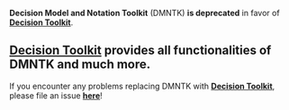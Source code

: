 **Decision Model and Notation Toolkit** (DMNTK) **is deprecated** in favor of **[Decision Toolkit](https://github.com/DecisionToolkit)**.

## **[Decision Toolkit](https://github.com/DecisionToolkit)** provides all functionalities of DMNTK and much more.

If you encounter any problems replacing DMNTK with **[Decision Toolkit](https://github.com/DecisionToolkit)**,
please file an issue **[here](https://github.com/DecisionToolkit/dsntk-rs/issues)**!